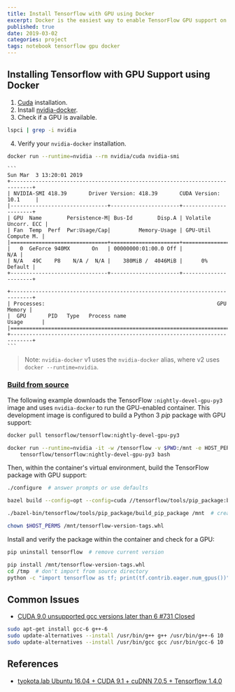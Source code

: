 ```yaml
---
title: Install Tensorflow with GPU using Docker
excerpt: Docker is the easiest way to enable TensorFlow GPU support on Linux since only the NVIDIA® GPU driver is required on the host machine (the NVIDIA® CUDA® Toolkit does not need to be installed).
published: true
date: 2019-03-02
categories: project
tags: notebook tensorflow gpu docker
---
```


## Installing Tensorflow with GPU Support using Docker
1. [Cuda](https://docs.nvidia.com/cuda/cuda-installation-guide-linux/index.html#ubuntu-installation) installation.
2. Install [nvidia-docker](https://github.com/NVIDIA/nvidia-docker).
3. Check if a GPU is available. 
``` bash
lspci | grep -i nvidia
```
4. Verify your `nvidia-docker` installation.
``` bash
docker run --runtime=nvidia --rm nvidia/cuda nvidia-smi
```

    ```
    Sun Mar  3 13:20:01 2019       
    +-----------------------------------------------------------------------------+
    | NVIDIA-SMI 418.39       Driver Version: 418.39       CUDA Version: 10.1     |
    |-------------------------------+----------------------+----------------------+
    | GPU  Name        Persistence-M| Bus-Id        Disp.A | Volatile Uncorr. ECC |
    | Fan  Temp  Perf  Pwr:Usage/Cap|         Memory-Usage | GPU-Util  Compute M. |
    |===============================+======================+======================|
    |   0  GeForce 940MX       On   | 00000000:01:00.0 Off |                  N/A |
    | N/A   49C    P8    N/A /  N/A |    380MiB /  4046MiB |      0%      Default |
    +-------------------------------+----------------------+----------------------+
                                                                                
    +-----------------------------------------------------------------------------+
    | Processes:                                                       GPU Memory |
    |  GPU       PID   Type   Process name                             Usage      |
    |=============================================================================|
    +-----------------------------------------------------------------------------+
    ```


> Note: `nvidia-docker` v1 uses the `nvidia-docker` alias, where v2 uses `docker --runtime=nvidia`.


### [Build from source](https://www.tensorflow.org/install/source#gpu_support_2)
The following example downloads the TensorFlow `:nightly-devel-gpu-py3` image and uses `nvidia-docker` to run the GPU-enabled container. This development image is configured to build a Python 3 *pip* package with GPU support:
``` bash
docker pull tensorflow/tensorflow:nightly-devel-gpu-py3

docker run --runtime=nvidia -it -w /tensorflow -v $PWD:/mnt -e HOST_PERMS="$(id -u):$(id -g)" \
    tensorflow/tensorflow:nightly-devel-gpu-py3 bash
```

Then, within the container's virtual environment, build the TensorFlow package with GPU support:
``` bash
./configure  # answer prompts or use defaults

bazel build --config=opt --config=cuda //tensorflow/tools/pip_package:build_pip_package

./bazel-bin/tensorflow/tools/pip_package/build_pip_package /mnt  # create package

chown $HOST_PERMS /mnt/tensorflow-version-tags.whl
```

Install and verify the package within the container and check for a GPU:
``` bash
pip uninstall tensorflow  # remove current version

pip install /mnt/tensorflow-version-tags.whl
cd /tmp  # don't import from source directory
python -c "import tensorflow as tf; print(tf.contrib.eager.num_gpus())"
```

## Common Issues
- [ CUDA 9.0 unsupported gcc versions later than 6 #731 Closed](https://github.com/ethereum-mining/ethminer/issues/731)
``` bash
sudo apt-get install gcc-6 g++-6
sudo update-alternatives --install /usr/bin/g++ g++ /usr/bin/g++-6 10
sudo update-alternatives --install /usr/bin/gcc gcc /usr/bin/gcc-6 10
```

## References
- [tyokota.lab Ubuntu 16.04 + CUDA 9.1 + cuDNN 7.0.5 + Tensorflow 1.4.0](http://tyokota.hatenablog.com/entry/2017/12/20/170451)